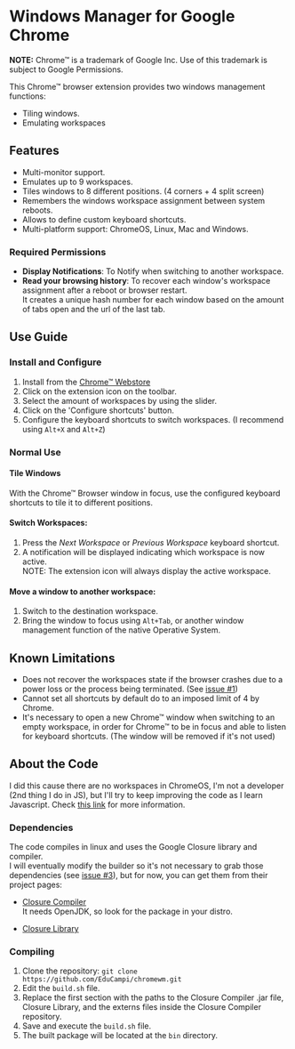 # Windows Manager for Google Chrome
**NOTE:** Chrome™ is a trademark of Google Inc. Use of this trademark is subject to Google Permissions.  

This Chrome™ browser extension provides two windows management functions:
- Tiling windows.
- Emulating workspaces

## Features
- Multi-monitor support.
- Emulates up to 9 workspaces.
- Tiles windows to 8 different positions. (4 corners + 4 split screen)
- Remembers the windows workspace assignment between system reboots.
- Allows to define custom keyboard shortcuts.
- Multi-platform support: ChromeOS, Linux, Mac and Windows.

### Required Permissions
- **Display Notifications**: To Notify when switching to another workspace.
- **Read your browsing history**: To recover each window's workspace assignment
after a reboot or browser restart.  
It creates a unique hash number for each window based on the amount of tabs open and the url of the last tab.


## Use Guide
### Install and Configure
1. Install from the [Chrome™ Webstore](https://chrome.google.com/webstore/detail/chrome-windows-manager/gophpkegccafhjahoijdembdkbjpiflb)
2. Click on the extension icon on the toolbar.
3. Select the amount of workspaces by using the slider.
4. Click on the 'Configure shortcuts' button.
5. Configure the keyboard shortcuts to switch workspaces. (I recommend using `Alt+X` and `Alt+Z`)

### Normal Use
#### Tile Windows
  With the Chrome™ Browser window in focus, use the configured keyboard shortcuts to tile it to different positions.
#### Switch Workspaces:
  1. Press the *Next Workspace* or *Previous Workspace* keyboard shortcut.
  2. A notification will be displayed indicating which workspace is now active.  
  NOTE: The extension icon will always display the active workspace.

#### Move a window to another workspace:
  1. Switch to the destination workspace.
  2. Bring the window to focus using `Alt+Tab`, or another window management
  function of the native Operative System.

## Known Limitations
- Does not recover the workspaces state if the browser crashes due to a power
loss or the process being terminated. (See [issue #1](https://github.com/EduCampi/chromewm/issues/1))
- Cannot set all shortcuts by default do to an imposed limit of 4 by Chrome.
- It's necessary to open a new Chrome™ window when switching to an empty workspace,
in order for Chrome™ to be in focus and able to listen for keyboard shortcuts.
(The window will be removed if it's not used)


## About the Code
I did this cause there are no workspaces in ChromeOS, I'm not a developer (2nd thing I do in JS), but
I'll try to keep improving the code as I learn Javascript.
Check [this link](https://xkcd.com/1513) for more information.

### Dependencies
The code compiles in linux and uses the Google Closure library and compiler.  
I will eventually modify the builder so it's not necessary to grab those dependencies
(see [issue #3](https://github.com/EduCampi/chromewm/issues/3)), but for now, you can get them from their project pages:
- [Closure Compiler](https://github.com/google/closure-compiler)  
It needs OpenJDK, so look for the package in your distro.

- [Closure Library](https://github.com/google/closure-library)


### Compiling
1. Clone the repository: `git clone https://github.com/EduCampi/chromewm.git`
2. Edit the `build.sh` file.
3. Replace the first section with the paths to the Closure Compiler .jar file,
Closure Library, and the externs files inside the Closure Compiler repository.
4. Save and execute the `build.sh` file.
5. The built package will be located at the `bin` directory.
